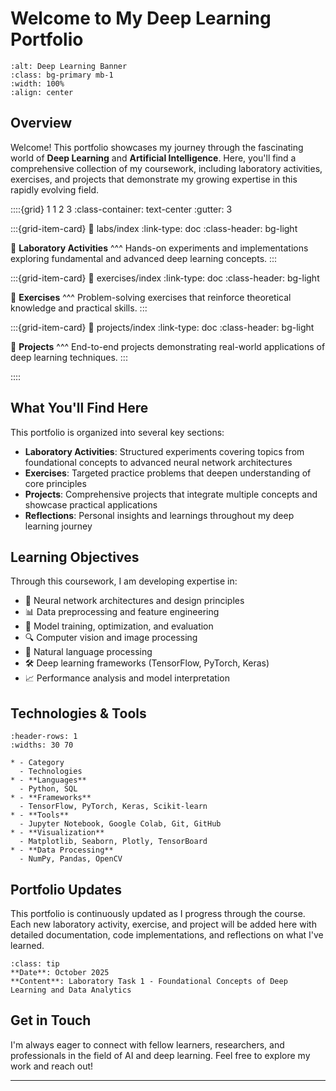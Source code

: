 # Welcome to My Deep Learning Portfolio

```{image} https://images.unsplash.com/photo-1620712943543-bcc4688e7485?w=1200&h=400&fit=crop
:alt: Deep Learning Banner
:class: bg-primary mb-1
:width: 100%
:align: center
```

## Overview

Welcome! This portfolio showcases my journey through the fascinating world of **Deep Learning** and **Artificial Intelligence**. Here, you'll find a comprehensive collection of my coursework, including laboratory activities, exercises, and projects that demonstrate my growing expertise in this rapidly evolving field.

::::{grid} 1 1 2 3
:class-container: text-center
:gutter: 3

:::{grid-item-card}
:link: labs/index
:link-type: doc
:class-header: bg-light

🔬 **Laboratory Activities**
^^^
Hands-on experiments and implementations exploring fundamental and advanced deep learning concepts.
:::

:::{grid-item-card}
:link: exercises/index
:link-type: doc
:class-header: bg-light

📝 **Exercises**
^^^
Problem-solving exercises that reinforce theoretical knowledge and practical skills.
:::

:::{grid-item-card}
:link: projects/index
:link-type: doc
:class-header: bg-light

🚀 **Projects**
^^^
End-to-end projects demonstrating real-world applications of deep learning techniques.
:::

::::

## What You'll Find Here

This portfolio is organized into several key sections:

- **Laboratory Activities**: Structured experiments covering topics from foundational concepts to advanced neural network architectures
- **Exercises**: Targeted practice problems that deepen understanding of core principles
- **Projects**: Comprehensive projects that integrate multiple concepts and showcase practical applications
- **Reflections**: Personal insights and learnings throughout my deep learning journey

## Learning Objectives

Through this coursework, I am developing expertise in:

- 🧠 Neural network architectures and design principles
- 📊 Data preprocessing and feature engineering
- 🎯 Model training, optimization, and evaluation
- 🔍 Computer vision and image processing
- 💬 Natural language processing
- 🛠️ Deep learning frameworks (TensorFlow, PyTorch, Keras)
- 📈 Performance analysis and model interpretation

## Technologies & Tools

```{list-table}
:header-rows: 1
:widths: 30 70

* - Category
  - Technologies
* - **Languages**
  - Python, SQL
* - **Frameworks**
  - TensorFlow, PyTorch, Keras, Scikit-learn
* - **Tools**
  - Jupyter Notebook, Google Colab, Git, GitHub
* - **Visualization**
  - Matplotlib, Seaborn, Plotly, TensorBoard
* - **Data Processing**
  - NumPy, Pandas, OpenCV
```

## Portfolio Updates

This portfolio is continuously updated as I progress through the course. Each new laboratory activity, exercise, and project will be added here with detailed documentation, code implementations, and reflections on what I've learned.

```{admonition} Latest Update
:class: tip
**Date**: October 2025  
**Content**: Laboratory Task 1 - Foundational Concepts of Deep Learning and Data Analytics
```

## Get in Touch

I'm always eager to connect with fellow learners, researchers, and professionals in the field of AI and deep learning. Feel free to explore my work and reach out!

---

```{tableofcontents}
```

